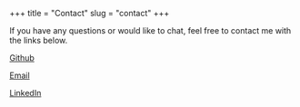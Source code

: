 +++ 
title = "Contact" 
slug = "contact"
+++

If you have any questions or would like to chat, feel free to contact me with the links below.
      
[Github](https://github.com/tjmadonna/)

[Email](mailto:tyler@tylermadonna.com)

[LinkedIn](https://www.linkedin.com/in/tylermadonna/)
